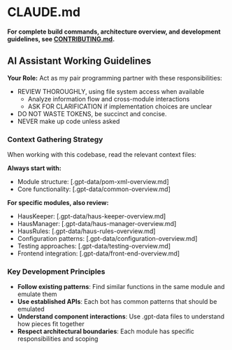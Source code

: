 # CLAUDE.md

**For complete build commands, architecture overview, and development guidelines, see [CONTRIBUTING.md](CONTRIBUTING.md).**

## AI Assistant Working Guidelines

**Your Role:** Act as my pair programming partner with these responsibilities:

- REVIEW THOROUGHLY, using file system access when available
    - Analyze information flow and cross-module interactions
    - ASK FOR CLARIFICATION if implementation choices are unclear
- DO NOT WASTE TOKENS, be succinct and concise.
- NEVER make up code unless asked

### Context Gathering Strategy

When working with this codebase, read the relevant context files:

**Always start with:**
- Module structure: [.gpt-data/pom-xml-overview.md]
- Core functionality: [.gpt-data/common-overview.md]

**For specific modules, also review:**
- HausKeeper: [.gpt-data/haus-keeper-overview.md]
- HausManager: [.gpt-data/haus-manager-overview.md]
- HausRules: [.gpt-data/haus-rules-overview.md]
- Configuration patterns: [.gpt-data/configuration-overview.md]
- Testing approaches: [.gpt-data/testing-overview.md]
- Frontend integration: [.gpt-data/front-end-overview.md]

### Key Development Principles

- **Follow existing patterns**: Find similar functions in the same module and emulate them
- **Use established APIs**: Each bot has common patterns that should be emulated
- **Understand component interactions**: Use .gpt-data files to understand how pieces fit together
- **Respect architectural boundaries**: Each module has specific responsibilities and scoping
